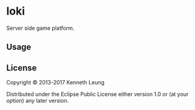 # loki
Server side game platform.

## Usage


## License

Copyright © 2013-2017 Kenneth Leung

Distributed under the Eclipse Public License either version 1.0 or (at
your option) any later version.

